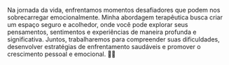 Na jornada da vida, enfrentamos momentos desafiadores que podem nos sobrecarregar emocionalmente. Minha abordagem terapêutica busca criar um espaço seguro e acolhedor, onde você pode explorar seus pensamentos, sentimentos e experiências de maneira profunda e significativa. Juntos, trabalharemos para compreender suas dificuldades, desenvolver estratégias de enfrentamento saudáveis e promover o crescimento pessoal e emocional. 🙏🏻